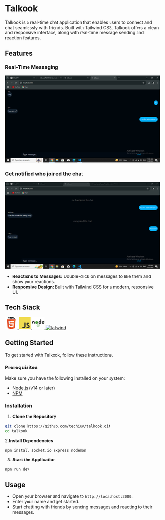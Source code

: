 # Talkook

Talkook is a real-time chat application that enables users to connect and chat seamlessly with friends. Built with Tailwind CSS, Talkook offers a clean and responsive interface, along with real-time message sending and reaction features.

## Features

### Real-Time Messaging 
<img src="public/assets/img/Screenshot (22).png">

### Get notified who joined the chat
<img src="public/assets/img/Screenshot (20).png">

- **Reactions to Messages:** Double-click on messages to like them and show your reactions.
- **Responsive Design:** Built with Tailwind CSS for a modern, responsive UI.


## Tech Stack
<p><a href="https://www.w3.org/html/" target="_blank" rel="noreferrer"> <img src="https://raw.githubusercontent.com/devicons/devicon/master/icons/html5/html5-original-wordmark.svg" alt="html5" width="40" height="40"/> </a> <a href="https://developer.mozilla.org/en-US/docs/Web/JavaScript" target="_blank" rel="noreferrer"> <img src="https://raw.githubusercontent.com/devicons/devicon/master/icons/javascript/javascript-original.svg" alt="javascript" width="40" height="40"/> </a> <a href="https://nodejs.org" target="_blank" rel="noreferrer"> <img src="https://raw.githubusercontent.com/devicons/devicon/master/icons/nodejs/nodejs-original-wordmark.svg" alt="nodejs" width="40" height="40"/> </a> <a href="https://tailwindcss.com/" target="_blank" rel="noreferrer"> <img src="https://www.vectorlogo.zone/logos/tailwindcss/tailwindcss-icon.svg" alt="tailwind" width="40" height="40"/> </a></p>

## Getting Started

To get started with Talkook, follow these instructions.

### Prerequisites

Make sure you have the following installed on your system:

- [Node.js](https://nodejs.org/) (v14 or later)
- [NPM](https://www.npmjs.com/)

### Installation

1. **Clone the Repository**
```bash
git clone https://github.com/techiuv/talkook.git
cd talkook
```

2.**Install Dependencies**
```bash
npm install socket.io express nodemon
```
3. **Start the Application**
```bash
npm run dev
```

## Usage
- Open your browser and navigate to `http://localhost:3000`.
- Enter your name and get started.
- Start chatting with friends by sending messages and reacting to their messages.

